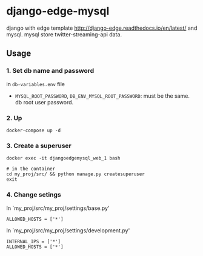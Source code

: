 # django-edge-mysql

django with edge template http://django-edge.readthedocs.io/en/latest/ and mysql.
mysql store twitter-streaming-api data.


## Usage

### 1. Set db name and password

in `db-variables.env` file

- `MYSQL_ROOT_PASSWORD`, `DB_ENV_MYSQL_ROOT_PASSWORD`: must be the same. db root user password.

### 2. Up

```
docker-compose up -d
```

### 3. Create a superuser

```
docker exec -it djangoedgemysql_web_1 bash

# in the container
cd my_proj/src/ && python manage.py createsuperuser
exit
```

### 4. Change setings

In `my_proj/src/my_proj/settings/base.py'

```
ALLOWED_HOSTS = ['*']
```

In `my_proj/src/my_proj/settings/development.py'

```
INTERNAL_IPS = ['*']
ALLOWED_HOSTS = ['*']
```
